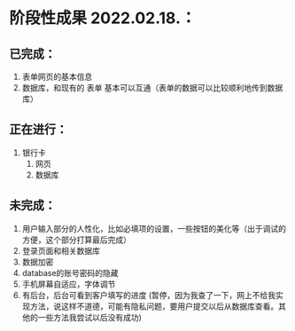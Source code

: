 # 阶段性成果 2022.02.18.：

## 已完成： 
1. 表单网页的基本信息
2. 数据库，和现有的 表单 基本可以互通（表单的数据可以比较顺利地传到数据库）

## 正在进行：
1. 银行卡
   1. 网页
   2. 数据库

## 未完成：
1. 用户输入部分的人性化，比如必填项的设置，一些按钮的美化等（出于调试的方便，这个部分打算最后完成）
2. 登录页面和相关数据库
3. 数据加密
4. database的账号密码的隐藏
5. 手机屏幕自适应，字体调节
6. 有后台，后台可看到客户填写的进度 (暂停，因为我查了一下，网上不给我实现方法，说这样不道德，可能有隐私问题，要用户提交以后从数据库查看。其他的一些方法我尝试以后没有成功)